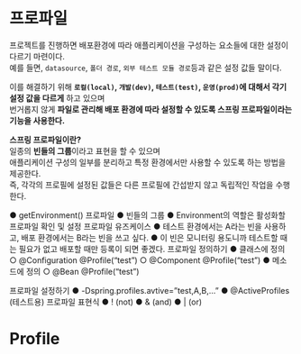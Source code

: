 프로파일
===================
프로젝트를 진행하면 배포환경에 따라 애플리케이션을 구성하는 요소들에 대한 설정이 다르기 마련이다.        
예를 들면, `datasource`, `폴더 경로`, `외부 테스트 모듈 경로`등과 같은 설정 값들 말이다.         
      
이를 해결하기 위해 **`로컬(local)`, `개발(dev)`, `테스트(test)`, `운영(prod)`에 대해서 각기 설정 값을 다르게** 하고 있으며        
번거롭지 않게 **파일로 관리해 배포 환경에 따라 설정할 수 있도록 스프링 프로파일이라는 기능을 사용한다.**    
    
**스프링 프로파일이란?**        
일종의 **빈들의 그룹**이라고 표현을 할 수 있으며           
애플리케이션 구성의 일부를 분리하고 특정 환경에서만 사용할 수 있도록 하는 방법을 제공한다.           
즉, 각각의 프로필에 설정된 값들은 다른 프로필에 간섭받지 않고 독립적인 작업을 수행한다.          








● getEnvironment()
프로파일
● 빈들의 그룹
● Environment의 역할은 활성화할 프로파일 확인 및 설정
프로파일 유즈케이스
● 테스트 환경에서는 A라는 빈을 사용하고, 배포 환경에서는 B라는 빈을 쓰고 싶다.
● 이 빈은 모니터링 용도니까 테스트할 때는 필요가 없고 배포할 때만 등록이 되면
좋겠다.
프로파일 정의하기
● 클래스에 정의
○ @Configuration @Profile(“test”)
○ @Component @Profile(“test”)
● 메소드에 정의
○ @Bean @Profile(“test”)

프로파일 설정하기
● -Dspring.profiles.avtive=”test,A,B,...”
● @ActiveProfiles (테스트용)
프로파일 표현식
● ! (not)
● & (and)
● | (or)


# Profile



